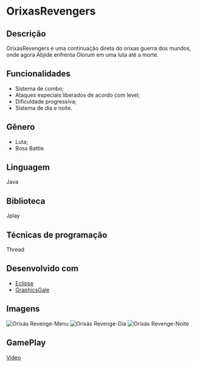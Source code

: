 # OrixasRevengers
## Descrição
OrixasRevengers é uma continuação direta do orixas guerra dos mundos, onde agora Abjide enfrenta Olorum em uma luta até a morte.
  
## Funcionalidades
* Sistema de combo;
* Ataques especiais liberados de acordo com level;
* Dificuldade progressiva;
* Sistema de dia e noite.

## Gênero
* Luta;
* Boss Battle.

## Linguagem
Java

## Biblioteca
Jplay

## Técnicas de programação
Thread

## Desenvolvido com
* [Eclipse](https://www.eclipse.org/)
* [GraphicsGale](https://graphicsgale.com/us/download.html)

## Imagens
![Orixás Revenge-Menu](https://github.com/RodrigoFernandoSilva/Java-OrixasRevengers/blob/master/Prints/Orix%C3%A1s%20Revenge-Dia.PNG)
![Orixás Revenge-Dia](https://github.com/RodrigoFernandoSilva/Java-OrixasRevengers/blob/master/Prints/Orix%C3%A1s%20Revenge-Menu.PNG)
![Orixás Revenge-Noite](https://github.com/RodrigoFernandoSilva/Java-OrixasRevengers/blob/master/Prints/Orix%C3%A1s%20Revenge-Noite.PNG)

## GamePlay
[Video](https://www.youtube.com/watch?v=J7tu4mrpRWQ)
